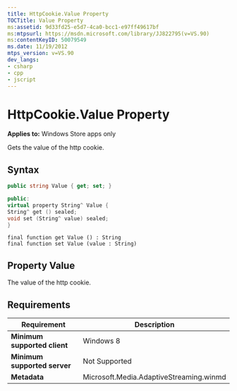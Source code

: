 ```yaml
---
title: HttpCookie.Value Property
TOCTitle: Value Property
ms:assetid: 9d33fd25-e5d7-4ca0-bcc1-e97ff49617bf
ms:mtpsurl: https://msdn.microsoft.com/library/JJ822795(v=VS.90)
ms:contentKeyID: 50079549
ms.date: 11/19/2012
mtps_version: v=VS.90
dev_langs:
- csharp
- cpp
- jscript
---
```


# HttpCookie.Value Property

**Applies to:** Windows Store apps only

Gets the value of the http cookie.

## Syntax

```csharp
public string Value { get; set; }
```

```cpp
public:
virtual property String^ Value {
String^ get () sealed;
void set (String^ value) sealed;
}
```

```jscript
final function get Value () : String
final function set Value (value : String)
```

## Property Value

The value of the http cookie.

## Requirements

|Requirement|Description|
|--- |--- |
|**Minimum supported client**|Windows 8|
|**Minimum supported server**|Not Supported|
|**Metadata**|Microsoft.Media.AdaptiveStreaming.winmd|
